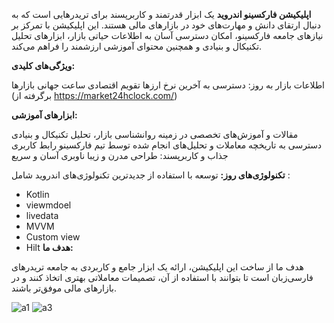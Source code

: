 
**اپلیکیشن فارکسینو اندرويد**
یک ابزار قدرتمند و کاربرپسند برای تریدرهایی است که به دنبال ارتقای دانش و مهارت‌های خود در بازارهای مالی هستند. این اپلیکیشن با تمرکز بر نیازهای جامعه فارکسینو، امکان دسترسی آسان به اطلاعات حیاتی بازار، ابزارهای تحلیل تکنیکال و بنیادی و همچنین محتوای آموزشی ارزشمند را فراهم می‌کند.

**ویژگی‌های کلیدی:**

اطلاعات بازار به روز:
دسترسی به آخرین نرخ ارزها
تقویم اقتصادی
ساعت جهانی بازارها (برگرفته از https://market24hclock.com/)

**ابزارهای آموزشی:**

مقالات و آموزش‌های تخصصی در زمینه روانشناسی بازار، تحلیل تکنیکال و بنیادی
دسترسی به تاریخچه معاملات و تحلیل‌های انجام شده توسط تیم فارکسینو
رابط کاربری جذاب و کاربرپسند:
طراحی مدرن و زیبا
ناوبری آسان و سریع

**تکنولوژی‌های روز:**
توسعه با استفاده از جدیدترین تکنولوژی‌های اندروید شامل : 

* Kotlin
* viewmdoel
* livedata
* MVVM
* Custom view
* Hilt
**هدف ما:**

هدف ما از ساخت این اپلیکیشن، ارائه یک ابزار جامع و کاربردی به جامعه تریدرهای فارسی‌زبان است تا بتوانند با استفاده از آن، تصمیمات معاملاتی بهتری اتخاذ کنند و در بازارهای مالی موفق‌تر باشند.


![a1](https://github.com/user-attachments/assets/4622ef4c-6610-4c77-bb8e-28d4ab97fb07)     ![a3](https://github.com/user-attachments/assets/dea7daf4-ff1d-41c1-be27-65e93079a957)

